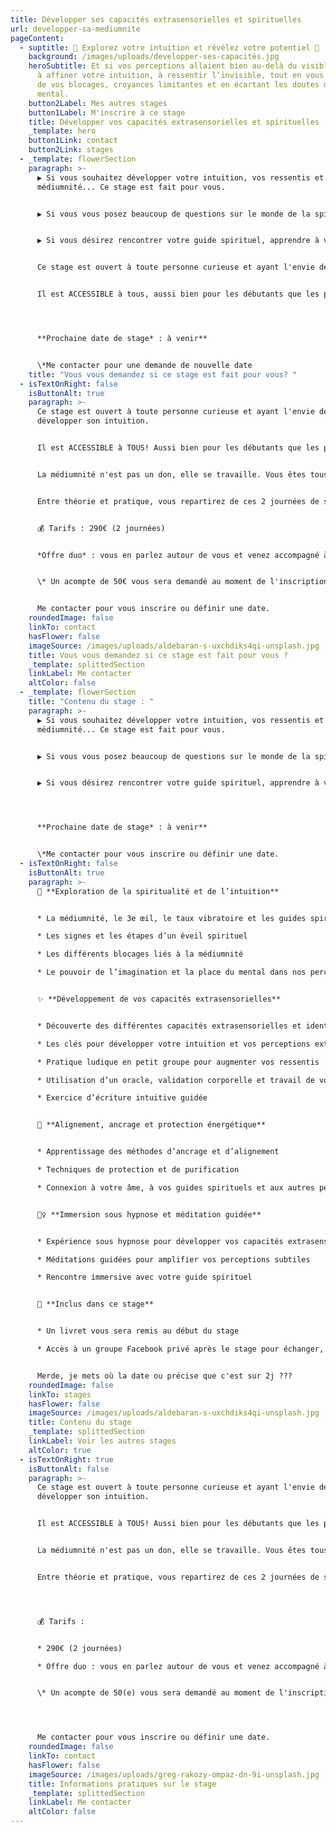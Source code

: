 ```yaml
---
title: Développer ses capacités extrasensorielles et spirituelles
url: developper-sa-mediumnite
pageContent:
  - suptitle: 🌟 Explorez votre intuition et révélez votre potentiel 🌟
    background: /images/uploads/developper-ses-capacités.jpg
    heroSubtitle: Et si vos perceptions allaient bien au-delà du visible ? Apprenez
      à affiner votre intuition, à ressentir l’invisible, tout en vous libérant
      de vos blocages, croyances limitantes et en écartant les doutes de votre
      mental.
    button2Label: Mes autres stages
    button1Label: M'inscrire à ce stage
    title: Développer vos capacités extrasensorielles et spirituelles
    _template: hero
    button1Link: contact
    button2Link: stages
  - _template: flowerSection
    paragraph: >-
      ▶️ Si vous souhaitez développer votre intuition, vos ressentis et votre
      médiumnité... Ce stage est fait pour vous.


      ▶️ Si vous vous posez beaucoup de questions sur le monde de la spiritualité ou que vous êtes en plein éveil spirituel... Ce stage est fait pour vous. 


      ▶️ Si vous désirez rencontrer votre guide spirituel, apprendre à vous connecter à votre âme, vos guides et aux autres personnes... Ce stage est fait pour vous.


      Ce stage est ouvert à toute personne curieuse et ayant l'envie de développer son intuition. 


      Il est ACCESSIBLE à tous, aussi bien pour les débutants que les personnes ayant déjà des connaissances. La médiumnité n'est pas un don, elle se travaille. Alors vous êtes tous capables de participer à ce stage! 




      **Prochaine date de stage* : à venir**


      \*Me contacter pour une demande de nouvelle date
    title: "Vous vous demandez si ce stage est fait pour vous? "
  - isTextOnRight: false
    isButtonAlt: true
    paragraph: >-
      Ce stage est ouvert à toute personne curieuse et ayant l'envie de
      développer son intuition. 


      Il est ACCESSIBLE à TOUS! Aussi bien pour les débutants que les personnes ayant déjà des connaissances. 


      La médiumnité n'est pas un don, elle se travaille. Vous êtes tous capables de participer à ce stage! 


      Entre théorie et pratique, vous repartirez de ces 2 journées de stage avec toutes les clefs en main pour faire évoluer votre spiritualité, votre intuition et votre médiumnité. 


      💰 Tarifs : 290€ (2 journées)


      *Offre duo* : vous en parlez autour de vous et venez accompagné à ce stage, alors vous bénéficierez d'une offre de réduction de 30€. 


      \* Un acompte de 50€ vous sera demandé au moment de l'inscription


      Me contacter pour vous inscrire ou définir une date.
    roundedImage: false
    linkTo: contact
    hasFlower: false
    imageSource: /images/uploads/aldebaran-s-uxchdiks4qi-unsplash.jpg
    title: Vous vous demandez si ce stage est fait pour vous ?
    _template: splittedSection
    linkLabel: Me contacter
    altColor: false
  - _template: flowerSection
    title: "Contenu du stage : "
    paragraph: >-
      ▶️ Si vous souhaitez développer votre intuition, vos ressentis et votre
      médiumnité... Ce stage est fait pour vous.


      ▶️ Si vous vous posez beaucoup de questions sur le monde de la spiritualité ou que vous êtes en plein éveil spirituel... Ce stage est fait pour vous. 


      ▶️ Si vous désirez rencontrer votre guide spirituel, apprendre à vous connecter à votre âme, vos guides et aux autres personnes... Ce stage est fait pour vous.




      **Prochaine date de stage* : à venir**


      \*Me contacter pour vous inscrire ou définir une date.
  - isTextOnRight: false
    isButtonAlt: true
    paragraph: >-
      🔮 **Exploration de la spiritualité et de l’intuition**


      * La médiumnité, le 3e œil, le taux vibratoire et les guides spirituels

      * Les signes et les étapes d’un éveil spirituel

      * Les différents blocages liés à la médiumnité

      * Le pouvoir de l’imagination et la place du mental dans nos perceptions extrasensorielles


      ✨ **Développement de vos capacités extrasensorielles** 


      * Découverte des différentes capacités extrasensorielles et identification de celles qui prédominent chez vous

      * Les clés pour développer votre intuition et vos perceptions extrasensorielles

      * Pratique ludique en petit groupe pour augmenter vos ressentis

      * Utilisation d’un oracle, validation corporelle et travail de votre intuition avec et sans supports

      * Exercice d’écriture intuitive guidée


      🌿 **Alignement, ancrage et protection énergétique**


      * Apprentissage des méthodes d’ancrage et d’alignement 

      * Techniques de protection et de purification 

      * Connexion à votre âme, à vos guides spirituels et aux autres personnes


      🧘‍♀️ **Immersion sous hypnose et méditation guidée**


      * Expérience sous hypnose pour développer vos capacités extrasensorielles et votre intuition

      * Méditations guidées pour amplifier vos perceptions subtiles

      * Rencontre immersive avec votre guide spirituel


      📖 **Inclus dans ce stage**


      * Un livret vous sera remis au début du stage 

      * Accès à un groupe Facebook privé après le stage pour échanger, partager vos expériences et poser vos questions


      Merde, je mets où la date ou précise que c'est sur 2j ???
    roundedImage: false
    linkTo: stages
    hasFlower: false
    imageSource: /images/uploads/aldebaran-s-uxchdiks4qi-unsplash.jpg
    title: Contenu du stage
    _template: splittedSection
    linkLabel: Voir les autres stages
    altColor: true
  - isTextOnRight: true
    isButtonAlt: false
    paragraph: >-
      Ce stage est ouvert à toute personne curieuse et ayant l'envie de
      développer son intuition. 


      Il est ACCESSIBLE à TOUS! Aussi bien pour les débutants que les personnes ayant déjà des connaissances. 


      La médiumnité n'est pas un don, elle se travaille. Vous êtes tous capables de participer à ce stage! 


      Entre théorie et pratique, vous repartirez de ces 2 journées de stage avec toutes les clefs en main pour faire évoluer votre spiritualité, votre intuition et votre médiumnité. 




      💰 Tarifs :


      * 290€ (2 journées)

      * Offre duo : vous en parlez autour de vous et venez accompagné à ce stage, alors vous bénéficierez d'une offre de réduction de 30€. 


      \* Un acompte de 50(e) vous sera demandé au moment de l'inscription




      Me contacter pour vous inscrire ou définir une date.
    roundedImage: false
    linkTo: contact
    hasFlower: false
    imageSource: /images/uploads/greg-rakozy-ompaz-dn-9i-unsplash.jpg
    title: Informations pratiques sur le stage
    _template: splittedSection
    linkLabel: Me contacter
    altColor: false
---
```


